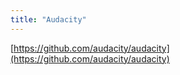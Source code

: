 ```yaml
---
title: "Audacity"
---
```


[https://github.com/audacity/audacity](https://github.com/audacity/audacity)

